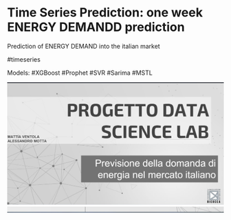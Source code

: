 # Time Series Prediction: one week ENERGY DEMANDD prediction

Prediction of ENERGY DEMAND into the italian market

#timeseries

Models:
#XGBoost
#Prophet
#SVR
#Sarima
#MSTL


![This is an image](https://github.com/mattiaventola/DataScienceLab/blob/main/screendslab.jpg)
